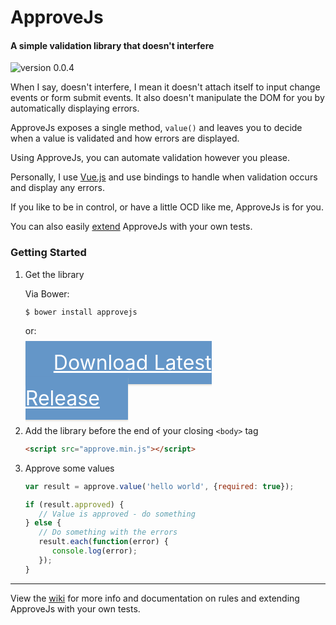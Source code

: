 # ApproveJs
#### A simple validation library that doesn't interfere
![version 0.0.4](https://img.shields.io/badge/version-0.0.4-green.svg)

When I say, doesn't interfere, I mean it doesn't attach itself to input change events or form submit events. It also doesn't manipulate the DOM for you by automatically displaying errors.

ApproveJs exposes a single method, `value()` and leaves you to decide when a value is validated and how errors are displayed.

Using ApproveJs, you can automate validation however you please.

Personally, I use [Vue.js](http://vuejs.org/guide/events.html) and use bindings to handle when validation occurs and display any errors.

If you like to be in control, or have a little OCD like me, ApproveJs is for you.

You can also easily [extend](https://github.com/CharlGottschalk/approvejs/wiki/Adding-Your-Own-Tests) ApproveJs with your own tests.

### Getting Started

1. Get the library

   Via Bower:

   ```
   $ bower install approvejs
   ```

   or:

   <a href="https://github.com/CharlGottschalk/approvejs/releases"
      style="color: #fff; background-color: #6496c8; margin: 0 10px 0 0; padding: 15px 45px; font-size: 32px; line-height: 1.8; box-shadow: 0 2px 2px rgba(204, 197, 185, 0.5);"> Download Latest Release </a>

2. Add the library before the end of your closing `<body>` tag

   ```html
   <script src="approve.min.js"></script>
   ```
3. Approve some values

   ```javascript
   var result = approve.value('hello world', {required: true});

   if (result.approved) {
      // Value is approved - do something
   } else {
      // Do something with the errors
      result.each(function(error) {
         console.log(error);
      });
   }
   ```

---

View the [wiki](https://github.com/CharlGottschalk/approvejs/wiki) for more info and documentation on rules and extending ApproveJs with your own tests.
